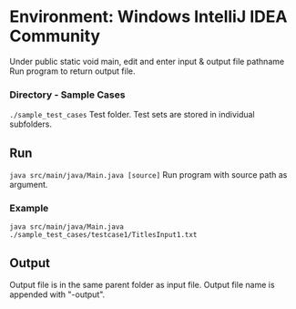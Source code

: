 # Environment: Windows IntelliJ IDEA Community

Under public static void main, edit and enter input & output file pathname
Run program to return output file.

### Directory - Sample Cases

```./sample_test_cases``` Test folder. Test sets are stored in individual subfolders.

## Run
```java src/main/java/Main.java [source]``` Run program with source path as argument.

### Example
```java src/main/java/Main.java ./sample_test_cases/testcase1/TitlesInput1.txt```

## Output

Output file is in the same parent folder as input file. Output file name is appended with "-output".